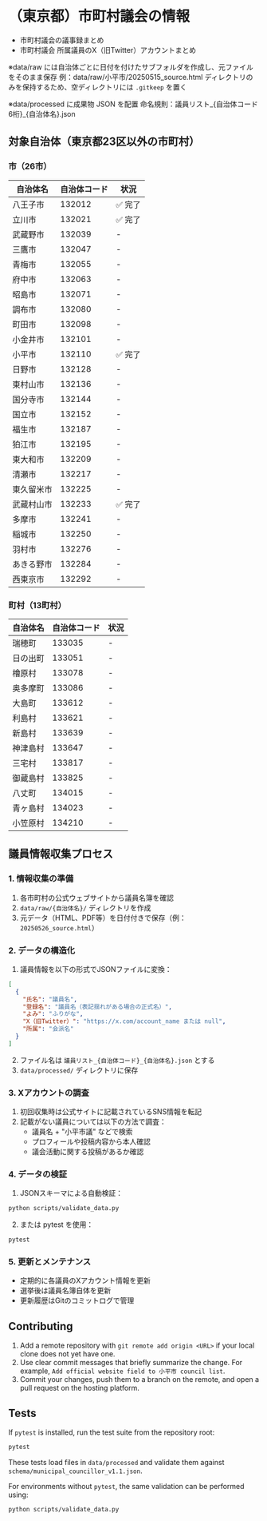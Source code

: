 # （東京都）市町村議会の情報
- 市町村議会の議事録まとめ
- 市町村議会 所属議員のX（旧Twitter）アカウントまとめ

※data/raw には自治体ごとに日付を付けたサブフォルダを作成し、元ファイルをそのまま保存 例：data/raw/小平市/20250515_source.html
ディレクトリのみを保持するため、空ディレクトリには `.gitkeep` を置く

※data/processed に成果物 JSON を配置
命名規則：議員リスト_{自治体コード6桁}_{自治体名}.json

## 対象自治体（東京都23区以外の市町村）

### 市（26市）
| 自治体名 | 自治体コード | 状況 |
|---------|------------|------|
| 八王子市 | 132012 | ✅ 完了 |
| 立川市 | 132021 | ✅ 完了 |
| 武蔵野市 | 132039 | - |
| 三鷹市 | 132047 | - |
| 青梅市 | 132055 | - |
| 府中市 | 132063 | - |
| 昭島市 | 132071 | - |
| 調布市 | 132080 | - |
| 町田市 | 132098 | - |
| 小金井市 | 132101 | - |
| 小平市 | 132110 | ✅ 完了 |
| 日野市 | 132128 | - |
| 東村山市 | 132136 | - |
| 国分寺市 | 132144 | - |
| 国立市 | 132152 | - |
| 福生市 | 132187 | - |
| 狛江市 | 132195 | - |
| 東大和市 | 132209 | - |
| 清瀬市 | 132217 | - |
| 東久留米市 | 132225 | - |
| 武蔵村山市 | 132233 | ✅ 完了 |
| 多摩市 | 132241 | - |
| 稲城市 | 132250 | - |
| 羽村市 | 132276 | - |
| あきる野市 | 132284 | - |
| 西東京市 | 132292 | - |

### 町村（13町村）
| 自治体名 | 自治体コード | 状況 |
|---------|------------|------|
| 瑞穂町 | 133035 | - |
| 日の出町 | 133051 | - |
| 檜原村 | 133078 | - |
| 奥多摩町 | 133086 | - |
| 大島町 | 133612 | - |
| 利島村 | 133621 | - |
| 新島村 | 133639 | - |
| 神津島村 | 133647 | - |
| 三宅村 | 133817 | - |
| 御蔵島村 | 133825 | - |
| 八丈町 | 134015 | - |
| 青ヶ島村 | 134023 | - |
| 小笠原村 | 134210 | - |

## 議員情報収集プロセス

### 1. 情報収集の準備
1. 各市町村の公式ウェブサイトから議員名簿を確認
2. `data/raw/{自治体名}/` ディレクトリを作成
3. 元データ（HTML、PDF等）を日付付きで保存（例：`20250526_source.html`）

### 2. データの構造化
1. 議員情報を以下の形式でJSONファイルに変換：
```json
[
  {
    "氏名": "議員名",
    "登録名": "議員名（表記揺れがある場合の正式名）",
    "よみ": "ふりがな",
    "X（旧Twitter）": "https://x.com/account_name または null",
    "所属": "会派名"
  }
]
```

2. ファイル名は `議員リスト_{自治体コード}_{自治体名}.json` とする
3. `data/processed/` ディレクトリに保存

### 3. Xアカウントの調査
1. 初回収集時は公式サイトに記載されているSNS情報を転記
2. 記載がない議員については以下の方法で調査：
   - 議員名 + "小平市議" などで検索
   - プロフィールや投稿内容から本人確認
   - 議会活動に関する投稿があるか確認

### 4. データの検証
1. JSONスキーマによる自動検証：
```bash
python scripts/validate_data.py
```

2. または pytest を使用：
```bash
pytest
```

### 5. 更新とメンテナンス
- 定期的に各議員のXアカウント情報を更新
- 選挙後は議員名簿自体を更新
- 更新履歴はGitのコミットログで管理

## Contributing
1. Add a remote repository with `git remote add origin <URL>` if your local clone does not yet have one.
2. Use clear commit messages that briefly summarize the change. For example, `Add official website field to 小平市 council list`.
3. Commit your changes, push them to a branch on the remote, and open a pull request on the hosting platform.

## Tests

If `pytest` is installed, run the test suite from the repository root:

```bash
pytest
```

These tests load files in `data/processed` and validate them against
`schema/municipal_councillor_v1.1.json`.

For environments without `pytest`, the same validation can be performed using:

```bash
python scripts/validate_data.py
```
